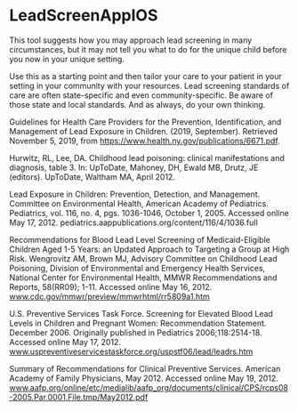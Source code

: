 # LeadScreenAppIOS
This tool suggests how you may approach lead screening in many circumstances, but it may not tell you what to do for the unique child before you now in your unique setting. 

Use this as a starting point and then tailor your care to your patient in your setting in your community with your resources.  Lead screening standards of care are often state-specific and even community-specific.  Be aware of those state and local standards.  And as always, do your own thinking.

Guidelines for Health Care Providers for the Prevention, Identification, and Management of Lead Exposure in Children. (2019, September). Retrieved November 5, 2019, from https://www.health.ny.gov/publications/6671.pdf. 

Hurwitz, RL, Lee, DA. Childhood lead poisoning: clinical manifestations and diagnosis, table 3. In: UpToDate, Mahoney, DH, Ewald MB, Drutz, JE (editors). UpToDate, Waltham MA, April 2012.

Lead Exposure in Children: Prevention, Detection, and Management.  Committee on Environmental Health, American Academy of Pediatrics.  Pediatrics, vol. 116, no. 4, pgs. 1036-1046, October 1, 2005.  Accessed online May 17, 2012. pediatrics.aappublications.org/content/116/4/1036.full

Recommendations for Blood Lead Level Screening of Medicaid-Eligible Children Aged 1-5 Years: an Updated Approach to Targeting a Group at High Risk.  Wengrovitz AM, Brown MJ, Advisory Committee on Childhood Lead Poisoning, Division of Environmental and Emergency Health Services, National Center for Environmental Health, MMWR Recommendations and Reports, 58(RR09); 1-11. Accessed online May 16, 2012. www.cdc.gov/mmwr/preview/mmwrhtml/rr5809a1.htm

U.S. Preventive Services Task Force. Screening for Elevated Blood Lead Levels in Children and Pregnant Women: Recommendation Statement. December 2006. Originally published in Pediatrics 2006;118:2514-18.  Accessed online May 17, 2012.  www.uspreventiveservicestaskforce.org/uspstf06/lead/leadrs.htm

Summary of Recommendations for Clinical Preventive Services.  American Academy of Family Physicians, May 2012.  Accessed online May 19, 2012.  www.aafp.org/online/etc/medialib/aafp_org/documents/clinical/CPS/rcps08-2005.Par.0001.File.tmp/May2012.pdf
